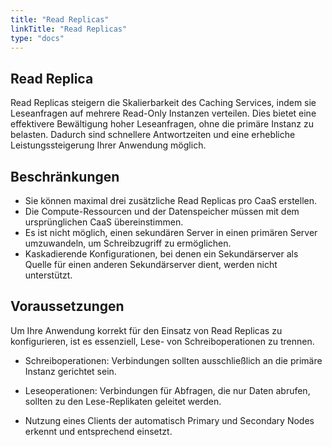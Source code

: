```yaml
---
title: "Read Replicas"
linkTitle: "Read Replicas"
type: "docs"
---
```


## Read Replica

Read Replicas steigern die Skalierbarkeit des Caching Services, indem sie Leseanfragen auf mehrere Read-Only Instanzen verteilen. Dies bietet eine effektivere Bewältigung hoher Leseanfragen, ohne die primäre Instanz zu belasten. Dadurch sind schnellere Antwortzeiten und eine erhebliche Leistungssteigerung Ihrer Anwendung möglich.

## Beschränkungen

- Sie können maximal drei zusätzliche Read Replicas pro CaaS erstellen.
- Die Compute-Ressourcen und der Datenspeicher müssen mit dem ursprünglichen CaaS übereinstimmen.
- Es ist nicht möglich, einen sekundären Server in einen primären Server umzuwandeln, um Schreibzugriff zu ermöglichen.
- Kaskadierende Konfigurationen, bei denen ein Sekundärserver als Quelle für einen anderen Sekundärserver dient, werden nicht unterstützt.

## Voraussetzungen

Um Ihre Anwendung korrekt für den Einsatz von Read Replicas zu konfigurieren, ist es essenziell, Lese- von Schreiboperationen zu trennen.

- Schreiboperationen: Verbindungen sollten ausschließlich an die primäre Instanz gerichtet sein.

- Leseoperationen: Verbindungen für Abfragen, die nur Daten abrufen, sollten zu den Lese-Replikaten geleitet werden.

- Nutzung eines Clients der automatisch Primary und Secondary Nodes erkennt und entsprechend einsetzt.
